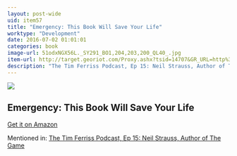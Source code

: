 ```yaml
---
layout: post-wide
uid: item57
title: "Emergency: This Book Will Save Your Life"
worktype: "Development"
date: 2016-07-02 01:01:01
categories: book
image-url: 51odxNGX56L._SY291_BO1,204,203,200_QL40_.jpg
item-url: http://target.georiot.com/Proxy.ashx?tsid=14707&GR_URL=http%3A%2F%2Fwww.amazon.com%2FEmergency-This-Book-Will-Save%2Fdp%2F0060898771%2F
description: "The Tim Ferriss Podcast, Ep 15: Neil Strauss, Author of The Game"
---
```

<a href="http://target.georiot.com/Proxy.ashx?tsid=14707&GR_URL=http%3A%2F%2Fwww.amazon.com%2FEmergency-This-Book-Will-Save%2Fdp%2F0060898771%2F" target="blank"><img src="../../../../img/thumbs/51odxNGX56L._SY291_BO1,204,203,200_QL40_.jpg" class="prod-img"></a>
<h2>Emergency: This Book Will Save Your Life</h2>
<p><a href="http://target.georiot.com/Proxy.ashx?tsid=14707&GR_URL=http%3A%2F%2Fwww.amazon.com%2FEmergency-This-Book-Will-Save%2Fdp%2F0060898771%2F" target="blank">Get it on Amazon</a><p>
<p>Mentioned in: <a href="http://fourhourworkweek.com/2014/06/24/neil-strauss/comment-page-2/" target="blank">The Tim Ferriss Podcast, Ep 15: Neil Strauss, Author of The Game</a></p>
